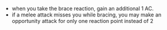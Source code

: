 + when you take the brace reaction, gain an additional 1 AC.
+ if a melee attack misses you while bracing, you may make an opportunity attack for only one reaction point instead of 2
